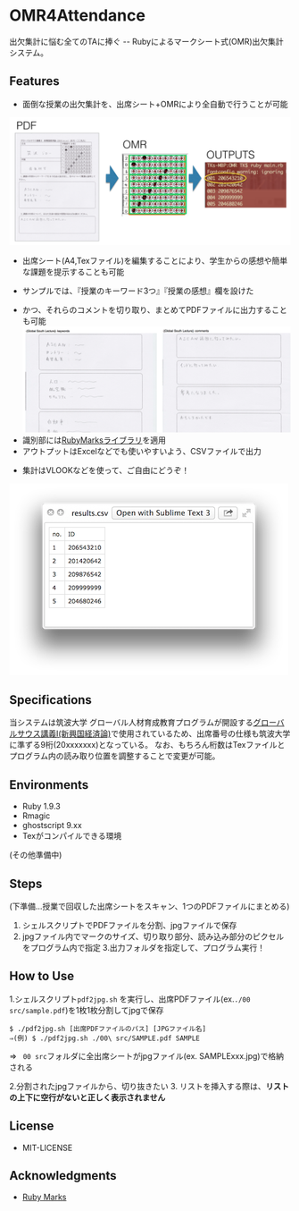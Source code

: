 # OMR4Attendance

出欠集計に悩む全てのTAに捧ぐ -- Rubyによるマークシート式(OMR)出欠集計システム。

## Features

- 面倒な授業の出欠集計を、出席シート+OMRにより全自動で行うことが可能

![](https://raw.githubusercontent.com/shartsu/OMR4Attendance/master/READMEimg/s1.png)

- 出席シート(A4,Texファイル)を編集することにより、学生からの感想や簡単な課題を提示することも可能
 * サンプルでは、『授業のキーワード3つ』『授業の感想』欄を設けた
- かつ、それらのコメントを切り取り、まとめてPDFファイルに出力することも可能
![](https://raw.githubusercontent.com/shartsu/OMR4Attendance/master/READMEimg/s2.png)
- 識別部には[RubyMarksライブラリ](https://github.com/andrerpbts/ruby_marks)を適用
- アウトプットはExcelなどでも使いやすいよう、CSVファイルで出力
 * 集計はVLOOKなどを使って、ご自由にどうぞ！

![](https://raw.githubusercontent.com/shartsu/OMR4Attendance/master/READMEimg/s3.png)

## Specifications

当システムは筑波大学 グローバル人材育成教育プログラムが開設する[グローバルサウス講義Ⅰ(新興国経済論)](http://shakai.tsukuba.ac.jp/news/2014/09/-ghrd.html)で使用されているため、出席番号の仕様も筑波大学に準ずる9桁(20xxxxxxx)となっている。
なお、もちろん桁数はTexファイルとプログラム内の読み取り位置を調整することで変更が可能。

## Environments

- Ruby 1.9.3
 - Rmagic
- ghostscript  9.xx
- Texがコンパイルできる環境

(その他準備中)

## Steps

(下準備…授業で回収した出席シートをスキャン、1つのPDFファイルにまとめる)

1. シェルスクリプトでPDFファイルを分割、jpgファイルで保存
2. jpgファイル内でマークのサイズ、切り取り部分、読み込み部分のピクセルをプログラム内で指定
3.出力フォルダを指定して、プログラム実行！


## How to Use


1.シェルスクリプト`pdf2jpg.sh` を実行し、出席PDFファイル(ex.`./00 src/sample.pdf`)を1枚1枚分割してjpgで保存

```
$ ./pdf2jpg.sh [出席PDFファイルのパス] [JPGファイル名]
⇒(例) $ ./pdf2jpg.sh ./00\ src/SAMPLE.pdf SAMPLE
```

⇒ ` 00 src`フォルダに全出席シートがjpgファイル(ex. SAMPLExxx.jpg)で格納される

2.分割されたjpgファイルから、切り抜きたい
3.  リストを挿入する際は、**リストの上下に空行がないと正しく表示されません**

## License
- MIT-LICENSE

## Acknowledgments
- [Ruby Marks](https://github.com/andrerpbts/ruby_marks)
